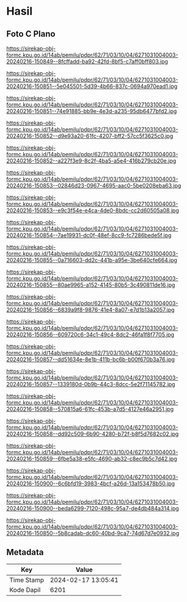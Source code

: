 # Hasil

## Foto C Plano

https://sirekap-obj-formc.kpu.go.id/14ab/pemilu/pdpr/62/71/03/10/04/6271031004003-20240216-150849--8fcffadd-ba92-42fd-8bf5-c7aff0bff803.jpg

https://sirekap-obj-formc.kpu.go.id/14ab/pemilu/pdpr/62/71/03/10/04/6271031004003-20240216-150851--5e045501-5d39-4b66-837c-0694a970ead1.jpg

https://sirekap-obj-formc.kpu.go.id/14ab/pemilu/pdpr/62/71/03/10/04/6271031004003-20240216-150851--74e91885-bb9e-4e3d-a235-95db6477bfd2.jpg

https://sirekap-obj-formc.kpu.go.id/14ab/pemilu/pdpr/62/71/03/10/04/6271031004003-20240216-150852--d9e93a20-61fc-4207-bff2-57cc5f3625c0.jpg

https://sirekap-obj-formc.kpu.go.id/14ab/pemilu/pdpr/62/71/03/10/04/6271031004003-20240216-150852--a227f3e9-8c2f-4ba5-a5e4-416b279cb20e.jpg

https://sirekap-obj-formc.kpu.go.id/14ab/pemilu/pdpr/62/71/03/10/04/6271031004003-20240216-150853--02846d23-0967-4695-aac0-5be0208eba63.jpg

https://sirekap-obj-formc.kpu.go.id/14ab/pemilu/pdpr/62/71/03/10/04/6271031004003-20240216-150853--e9c3f54e-e4ca-4de0-8bdc-cc2d60505a08.jpg

https://sirekap-obj-formc.kpu.go.id/14ab/pemilu/pdpr/62/71/03/10/04/6271031004003-20240216-150854--7ae19931-dc0f-48ef-8cc9-fc7286bede5f.jpg

https://sirekap-obj-formc.kpu.go.id/14ab/pemilu/pdpr/62/71/03/10/04/6271031004003-20240216-150855--0a716603-dd2c-441b-a95e-3be640cfe664.jpg

https://sirekap-obj-formc.kpu.go.id/14ab/pemilu/pdpr/62/71/03/10/04/6271031004003-20240216-150855--80ae9965-a152-4145-80b5-3c490811de16.jpg

https://sirekap-obj-formc.kpu.go.id/14ab/pemilu/pdpr/62/71/03/10/04/6271031004003-20240216-150856--6839a9f8-9876-41e4-8a07-e7d1b13a2057.jpg

https://sirekap-obj-formc.kpu.go.id/14ab/pemilu/pdpr/62/71/03/10/04/6271031004003-20240216-150856--609720c6-34c1-49c4-8dc2-46fa1f8f7705.jpg

https://sirekap-obj-formc.kpu.go.id/14ab/pemilu/pdpr/62/71/03/10/04/6271031004003-20240216-150857--dd51634e-8e1b-411b-bc6b-b00f670b3a76.jpg

https://sirekap-obj-formc.kpu.go.id/14ab/pemilu/pdpr/62/71/03/10/04/6271031004003-20240216-150857--1339180d-0b9b-44c3-8dcc-5e2f71145782.jpg

https://sirekap-obj-formc.kpu.go.id/14ab/pemilu/pdpr/62/71/03/10/04/6271031004003-20240216-150858--570815a6-61fc-453b-a7d5-4127e46a2951.jpg

https://sirekap-obj-formc.kpu.go.id/14ab/pemilu/pdpr/62/71/03/10/04/6271031004003-20240216-150858--dd92c509-6b90-4280-b72f-b8f5d7682c02.jpg

https://sirekap-obj-formc.kpu.go.id/14ab/pemilu/pdpr/62/71/03/10/04/6271031004003-20240216-150859--6fbe5a38-e5fc-4690-ab32-c8ec9b5c7d42.jpg

https://sirekap-obj-formc.kpu.go.id/14ab/pemilu/pdpr/62/71/03/10/04/6271031004003-20240216-150900--6c6bfd19-3983-4bcf-a26d-13a153478b50.jpg

https://sirekap-obj-formc.kpu.go.id/14ab/pemilu/pdpr/62/71/03/10/04/6271031004003-20240216-150900--beda6299-7120-498c-95a7-de4db484a314.jpg

https://sirekap-obj-formc.kpu.go.id/14ab/pemilu/pdpr/62/71/03/10/04/6271031004003-20240216-150850--5b8cadab-dc60-40bd-9ca7-74d67d7e0932.jpg


## Metadata

| Key        | Value               |
| ---------- | ------------------- |
| Time Stamp | 2024-02-17 13:05:41 |
| Kode Dapil | 6201                |



